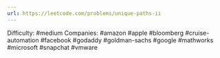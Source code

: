 ```yaml
---
url: https://leetcode.com/problems/unique-paths-ii
---
```


Difficulty: #medium
Companies: #amazon #apple #bloomberg #cruise-automation #facebook #godaddy #goldman-sachs #google #mathworks #microsoft #snapchat #vmware